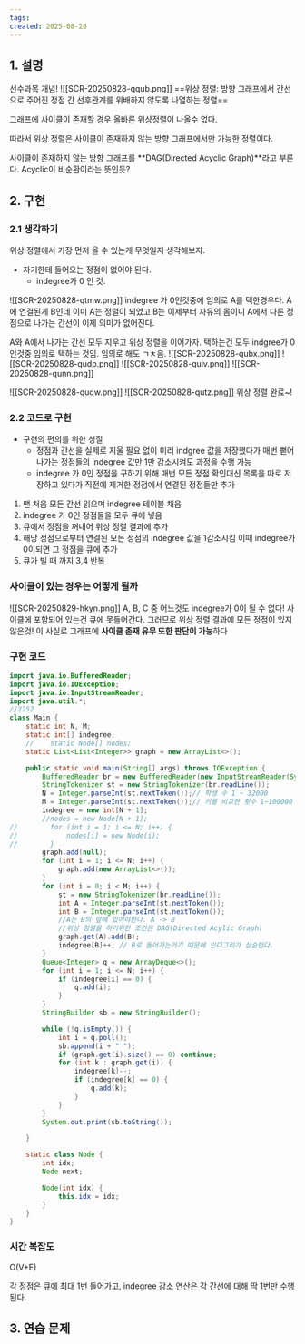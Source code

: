 ```yaml
---
tags: 
created: 2025-08-28
---
```

## 1. 설명
선수과목 개념!
![[SCR-20250828-qqub.png]]
==위상 정렬: 방향 그래프에서 간선으로 주어진 정점 간 선후관계를 위배하지 않도록 나열하는 정렬==

그래프에 사이클이 존재할 경우 올바른 위상정렬이 나올수 없다.

따라서 위상 정렬은 사이클이 존재하지 않는 방향 그래프에서만 가능한 정렬이다. 

사이클이 존재하지 않는 방향 그래프를 **DAG(Directed Acyclic Graph)**라고 부른다. Acyclic이 비순환이라는 뜻인듯?
## 2. 구현

### 2.1 생각하기
위상 정렬에서 가장 먼저 올 수 있는게 무엇일지 생각해보자. 
- 자기한테 들어오는 정점이 없어야 된다.
	- indegree가 0 인 것.

![[SCR-20250828-qtmw.png]]
indegree 가 0인것중에 임의로 A를 택한경우다. A에 연결된게 B인데 이미 A는 정렬이 되었고 B는 이제부터 자유의 몸이니 A에서 다른 정점으로 나가는 간선이 이제 의미가 없어진다.

A와 A에서 나가는 간선 모두 지우고 위상 정렬을 이어가자. 택하는건 모두 indgree가 0 인것중 임의로 택하는 것임. 임의로 해도 ㄱㅊ음.
![[SCR-20250828-qubx.png]]
![[SCR-20250828-qudp.png]]
![[SCR-20250828-quiv.png]]
![[SCR-20250828-qunn.png]]

![[SCR-20250828-quqw.png]]
![[SCR-20250828-qutz.png]]
위상 정렬 완료~!
### 2.2 코드로 구현
- 구현의 편의를 위한 성질
	- 정점과 간선을 실제로 지울 필요 없이 미리 indgree 값을 저장했다가 매번 뻗어나가는 정점들의 indegree 값만 1만 감소시켜도 과정을 수행 가능
	- indegree 가 0인 정점을 구하기 위해 매번 모든 정점 확인대신 목록을 따로 저장하고 있다가 직전에 제거한 정점에서 연결된 정점들만 추가

1. 맨 처음 모든 간선 읽으며 indegree 테이블 채움
2. indegree 가 0인 정점들을 모두 큐에 넣음
3. 큐에서 정점을 꺼내어 위상 정렬 결과에 추가
4. 해당 정점으로부터 연결된 모든 정점의 indegree 값을 1감소시킴 이때 indegree가 0이되면 그 정점을 큐에 추가
5. 큐가 빌 때 까지 3,4 반복

### 사이클이 있는 경우는 어떻게 될까
![[SCR-20250829-hkyn.png]]
A, B, C 중 어느것도 indegree가 0이 될 수 없다! 사이클에 포함되어 있는건 큐에 못들어간다. 그러므로 위상 정렬 결과에 모든 정점이 있지않은것! 이 사실로 그래프에 **사이클 존재 유무 또한 판단이 가능**하다
### 구현 코드
```java
import java.io.BufferedReader;
import java.io.IOException;
import java.io.InputStreamReader;
import java.util.*;
//2252
class Main {
    static int N, M;
    static int[] indegree;
    //    static Node[] nodes;
    static List<List<Integer>> graph = new ArrayList<>();

    public static void main(String[] args) throws IOException {
        BufferedReader br = new BufferedReader(new InputStreamReader(System.in));
        StringTokenizer st = new StringTokenizer(br.readLine());
        N = Integer.parseInt(st.nextToken());// 학생 수 1 ~ 32000
        M = Integer.parseInt(st.nextToken());// 키를 비교한 횟수 1~100000
        indegree = new int[N + 1];
        //nodes = new Node[N + 1];
//        for (int i = 1; i <= N; i++) {
//            nodes[i] = new Node(i);
//        }
        graph.add(null);
        for (int i = 1; i <= N; i++) {
            graph.add(new ArrayList<>());
        }
        for (int i = 0; i < M; i++) {
            st = new StringTokenizer(br.readLine());
            int A = Integer.parseInt(st.nextToken());
            int B = Integer.parseInt(st.nextToken());
            //A는 B의 앞에 있어야한다. A -> B
            //위상 정렬을 하기위한 조건은 DAG(Directed Acylic Graph)
            graph.get(A).add(B);
            indegree[B]++; // B로 들어가는거기 때문에 인디그리가 상승한다.
        }
        Queue<Integer> q = new ArrayDeque<>();
        for (int i = 1; i <= N; i++) {
            if (indegree[i] == 0) {
                q.add(i);
            }
        }
        StringBuilder sb = new StringBuilder();

        while (!q.isEmpty()) {
            int i = q.poll();
            sb.append(i + " ");
            if (graph.get(i).size() == 0) continue;
            for (int k : graph.get(i)) {
                indegree[k]--;
                if (indegree[k] == 0) {
                    q.add(k);
                }
            }
        }
        System.out.print(sb.toString());

    }

    static class Node {
        int idx;
        Node next;

        Node(int idx) {
            this.idx = idx;
        }
    }
}
```
### 시간 복잡도
O(V+E)

각 정점은 큐에 최대 1번 들어가고, indegree 감소 연산은 각 간선에 대해 딱 1번만 수행된다.
## 3. 연습 문제
